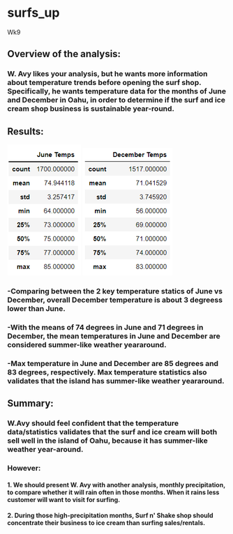 # surfs_up
Wk9 

## Overview of the analysis: 
### W. Avy likes your analysis, but he wants more information about temperature trends before opening the surf shop. Specifically, he wants temperature data for the months of June and December in Oahu, in order to determine if the surf and ice cream shop business is sustainable year-round.

## Results:
![June Temps](./Resources/june_temps.png)
![December Temps](./Resources/december_temps.png)
### -Comparing between the 2 key temperature statics of June vs December, overall December temperature is about 3 degreess lower than June.
### -With the means of 74 degrees in June and 71 degrees in December, the mean temperatures in June and December are considered summer-like weather yeararound.
### -Max temperature in June and December are 85 degrees and 83 degrees, respectively.  Max temperature statistics also validates that the island has summer-like weather yeararound.  

## Summary:
### W.Avy should feel confident that the temperature data/statistics validates that the surf and ice cream will both sell well in the island of Oahu, because it has summer-like weather year-around.
### However:
#### 1. We should present W. Avy with another analysis, monthly precipitation, to compare whether it will rain often in those months.  When it rains less customer will want to visit for surfing.
#### 2. During those high-precipitation months, Surf n' Shake shop should concentrate their business to ice cream than surfing sales/rentals.


